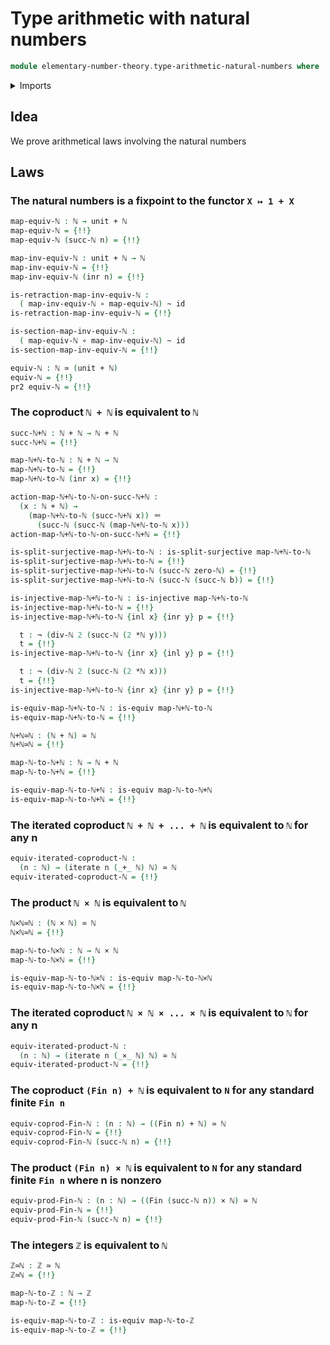 # Type arithmetic with natural numbers

```agda
module elementary-number-theory.type-arithmetic-natural-numbers where
```

<details><summary>Imports</summary>

```agda
open import elementary-number-theory.addition-natural-numbers
open import elementary-number-theory.divisibility-natural-numbers
open import elementary-number-theory.integers
open import elementary-number-theory.multiplication-natural-numbers
open import elementary-number-theory.natural-numbers
open import elementary-number-theory.parity-natural-numbers
open import elementary-number-theory.powers-of-two

open import foundation.action-on-identifications-functions
open import foundation.dependent-pair-types
open import foundation.function-types
open import foundation.functoriality-cartesian-product-types
open import foundation.functoriality-coproduct-types
open import foundation.iterating-functions
open import foundation.split-surjective-maps
open import foundation.type-arithmetic-coproduct-types
open import foundation.type-arithmetic-empty-type
open import foundation.type-arithmetic-unit-type
open import foundation.unit-type

open import foundation-core.cartesian-product-types
open import foundation-core.coproduct-types
open import foundation-core.empty-types
open import foundation-core.equivalences
open import foundation-core.homotopies
open import foundation-core.identity-types
open import foundation-core.injective-maps
open import foundation-core.negation

open import univalent-combinatorics.standard-finite-types
```

</details>

## Idea

We prove arithmetical laws involving the natural numbers

## Laws

### The natural numbers is a fixpoint to the functor `X ↦ 1 + X`

```agda
map-equiv-ℕ : ℕ → unit + ℕ
map-equiv-ℕ = {!!}
map-equiv-ℕ (succ-ℕ n) = {!!}

map-inv-equiv-ℕ : unit + ℕ → ℕ
map-inv-equiv-ℕ = {!!}
map-inv-equiv-ℕ (inr n) = {!!}

is-retraction-map-inv-equiv-ℕ :
  ( map-inv-equiv-ℕ ∘ map-equiv-ℕ) ~ id
is-retraction-map-inv-equiv-ℕ = {!!}

is-section-map-inv-equiv-ℕ :
  ( map-equiv-ℕ ∘ map-inv-equiv-ℕ) ~ id
is-section-map-inv-equiv-ℕ = {!!}

equiv-ℕ : ℕ ≃ (unit + ℕ)
equiv-ℕ = {!!}
pr2 equiv-ℕ = {!!}
```

### The coproduct `ℕ + ℕ` is equivalent to `ℕ`

```agda
succ-ℕ+ℕ : ℕ + ℕ → ℕ + ℕ
succ-ℕ+ℕ = {!!}

map-ℕ+ℕ-to-ℕ : ℕ + ℕ → ℕ
map-ℕ+ℕ-to-ℕ = {!!}
map-ℕ+ℕ-to-ℕ (inr x) = {!!}

action-map-ℕ+ℕ-to-ℕ-on-succ-ℕ+ℕ :
  (x : ℕ + ℕ) →
    (map-ℕ+ℕ-to-ℕ (succ-ℕ+ℕ x)) ＝
      (succ-ℕ (succ-ℕ (map-ℕ+ℕ-to-ℕ x)))
action-map-ℕ+ℕ-to-ℕ-on-succ-ℕ+ℕ = {!!}

is-split-surjective-map-ℕ+ℕ-to-ℕ : is-split-surjective map-ℕ+ℕ-to-ℕ
is-split-surjective-map-ℕ+ℕ-to-ℕ = {!!}
is-split-surjective-map-ℕ+ℕ-to-ℕ (succ-ℕ zero-ℕ) = {!!}
is-split-surjective-map-ℕ+ℕ-to-ℕ (succ-ℕ (succ-ℕ b)) = {!!}

is-injective-map-ℕ+ℕ-to-ℕ : is-injective map-ℕ+ℕ-to-ℕ
is-injective-map-ℕ+ℕ-to-ℕ = {!!}
is-injective-map-ℕ+ℕ-to-ℕ {inl x} {inr y} p = {!!}

  t : ¬ (div-ℕ 2 (succ-ℕ (2 *ℕ y)))
  t = {!!}
is-injective-map-ℕ+ℕ-to-ℕ {inr x} {inl y} p = {!!}

  t : ¬ (div-ℕ 2 (succ-ℕ (2 *ℕ x)))
  t = {!!}
is-injective-map-ℕ+ℕ-to-ℕ {inr x} {inr y} p = {!!}

is-equiv-map-ℕ+ℕ-to-ℕ : is-equiv map-ℕ+ℕ-to-ℕ
is-equiv-map-ℕ+ℕ-to-ℕ = {!!}

ℕ+ℕ≃ℕ : (ℕ + ℕ) ≃ ℕ
ℕ+ℕ≃ℕ = {!!}

map-ℕ-to-ℕ+ℕ : ℕ → ℕ + ℕ
map-ℕ-to-ℕ+ℕ = {!!}

is-equiv-map-ℕ-to-ℕ+ℕ : is-equiv map-ℕ-to-ℕ+ℕ
is-equiv-map-ℕ-to-ℕ+ℕ = {!!}
```

### The iterated coproduct `ℕ + ℕ + ... + ℕ` is equivalent to `ℕ` for any n

```agda
equiv-iterated-coproduct-ℕ :
  (n : ℕ) → (iterate n (_+_ ℕ) ℕ) ≃ ℕ
equiv-iterated-coproduct-ℕ = {!!}
```

### The product `ℕ × ℕ` is equivalent to `ℕ`

```agda
ℕ×ℕ≃ℕ : (ℕ × ℕ) ≃ ℕ
ℕ×ℕ≃ℕ = {!!}

map-ℕ-to-ℕ×ℕ : ℕ → ℕ × ℕ
map-ℕ-to-ℕ×ℕ = {!!}

is-equiv-map-ℕ-to-ℕ×ℕ : is-equiv map-ℕ-to-ℕ×ℕ
is-equiv-map-ℕ-to-ℕ×ℕ = {!!}
```

### The iterated coproduct `ℕ × ℕ × ... × ℕ` is equivalent to `ℕ` for any n

```agda
equiv-iterated-product-ℕ :
  (n : ℕ) → (iterate n (_×_ ℕ) ℕ) ≃ ℕ
equiv-iterated-product-ℕ = {!!}
```

### The coproduct `(Fin n) + ℕ` is equivalent to `N` for any standard finite `Fin n`

```agda
equiv-coprod-Fin-ℕ : (n : ℕ) → ((Fin n) + ℕ) ≃ ℕ
equiv-coprod-Fin-ℕ = {!!}
equiv-coprod-Fin-ℕ (succ-ℕ n) = {!!}
```

### The product `(Fin n) × ℕ` is equivalent to `N` for any standard finite `Fin n` where n is nonzero

```agda
equiv-prod-Fin-ℕ : (n : ℕ) → ((Fin (succ-ℕ n)) × ℕ) ≃ ℕ
equiv-prod-Fin-ℕ = {!!}
equiv-prod-Fin-ℕ (succ-ℕ n) = {!!}
```

### The integers `ℤ` is equivalent to `ℕ`

```agda
ℤ≃ℕ : ℤ ≃ ℕ
ℤ≃ℕ = {!!}

map-ℕ-to-ℤ : ℕ → ℤ
map-ℕ-to-ℤ = {!!}

is-equiv-map-ℕ-to-ℤ : is-equiv map-ℕ-to-ℤ
is-equiv-map-ℕ-to-ℤ = {!!}
```
